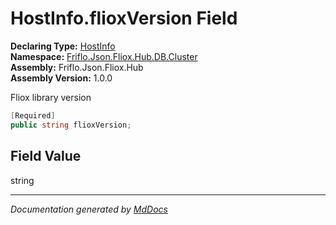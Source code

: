 ﻿<!--  
  <auto-generated>   
    The contents of this file were generated by a tool.  
    Changes to this file may be list if the file is regenerated  
  </auto-generated>   
-->

# HostInfo.flioxVersion Field

**Declaring Type:** [HostInfo](../index.md)  
**Namespace:** [Friflo.Json.Fliox.Hub.DB.Cluster](../../index.md)  
**Assembly:** Friflo.Json.Fliox.Hub  
**Assembly Version:** 1.0.0

Fliox library version

```csharp
[Required]
public string flioxVersion;
```

## Field Value

string

___

*Documentation generated by [MdDocs](https://github.com/ap0llo/mddocs)*
